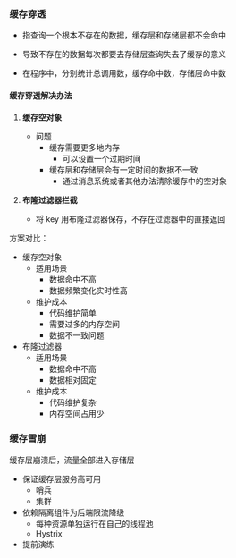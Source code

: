 ### 缓存穿透
- 指查询一个根本不存在的数据，缓存层和存储层都不会命中

- 导致不存在的数据每次都要去存储层查询失去了缓存的意义

- 在程序中，分别统计总调用数，缓存命中数，存储层命中数

#### 缓存穿透解决办法
1. **缓存空对象**
	- 问题
		- 缓存需要更多地内存	
			- 可以设置一个过期时间
		- 缓存层和存储层会有一定时间的数据不一致
			- 通过消息系统或者其他办法清除缓存中的空对象


2.  **布隆过滤器拦截**
	- 将 key 用布隆过滤器保存，不存在过滤器中的直接返回

方案对比：

- 缓存空对象
	- 适用场景
		- 数据命中不高
		- 数据频繁变化实时性高
	- 维护成本
		- 代码维护简单
		- 需要过多的内存空间
		- 数据不一致问题
- 布隆过滤器
	- 适用场景
		- 数据命中不高
		- 数据相对固定
	- 维护成本
		- 代码维护复杂
		- 内存空间占用少


### 缓存雪崩
缓存层崩溃后，流量全部进入存储层

- 保证缓存层服务高可用
	- 哨兵
	- 集群
- 依赖隔离组件为后端限流降级
	- 每种资源单独运行在自己的线程池
	- Hystrix
- 提前演练

